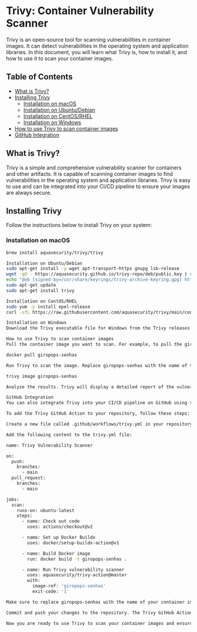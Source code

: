 # Trivy: Container Vulnerability Scanner

Trivy is an open-source tool for scanning vulnerabilities in container images. It can detect vulnerabilities in the operating system and application libraries. In this document, you will learn what Trivy is, how to install it, and how to use it to scan your container images.

## Table of Contents

- [What is Trivy?](#what-is-trivy)
- [Installing Trivy](#installing-trivy)
  - [Installation on macOS](#installation-on-macos)
  - [Installation on Ubuntu/Debian](#installation-on-ubuntudebian)
  - [Installation on CentOS/RHEL](#installation-on-centosrhel)
  - [Installation on Windows](#installation-on-windows)
- [How to use Trivy to scan container images](#how-to-use-trivy-to-scan-container-images)
- [GitHub Integration](#github-integration)

## What is Trivy?

Trivy is a simple and comprehensive vulnerability scanner for containers and other artifacts. It is capable of scanning container images to find vulnerabilities in the operating system and application libraries. Trivy is easy to use and can be integrated into your CI/CD pipeline to ensure your images are always secure.

## Installing Trivy

Follow the instructions below to install Trivy on your system:

### Installation on macOS

```bash
brew install aquasecurity/trivy/trivy

Installation on Ubuntu/Debian
sudo apt-get install -y wget apt-transport-https gnupg lsb-release
wget -qO - https://aquasecurity.github.io/trivy-repo/deb/public.key | sudo gpg --dearmor -o /usr/share/keyrings/trivy-archive-keyring.gpg
echo "deb [signed-by=/usr/share/keyrings/trivy-archive-keyring.gpg] https://aquasecurity.github.io/trivy-repo/deb $(lsb_release -sc) main" | sudo tee /etc/apt/sources.list.d/trivy.list
sudo apt-get update
sudo apt-get install trivy

Installation on CentOS/RHEL
sudo yum -y install epel-release
curl -sfL https://raw.githubusercontent.com/aquasecurity/trivy/main/contrib/install.sh | sh -s -- -b /usr/local/bin

Installation on Windows
Download the Trivy executable file for Windows from the Trivy releases page on GitHub and add it to your PATH.

How to use Trivy to scan container images
Pull the container image you want to scan. For example, to pull the giropops-senhas image:

docker pull giropops-senhas

Run Trivy to scan the image. Replace giropops-senhas with the name of the image you want to scan:

trivy image giropops-senhas

Analyze the results. Trivy will display a detailed report of the vulnerabilities found in the container image. Pay attention to high-risk vulnerabilities and follow the recommendations to fix them.

GitHub Integration
You can also integrate Trivy into your CI/CD pipeline on GitHub using the Trivy GitHub Action. This will allow you to automatically scan your container images whenever you make a change to your repository.

To add the Trivy GitHub Action to your repository, follow these steps:

Create a new file called .github/workflows/trivy.yml in your repository.

Add the following content to the trivy.yml file:

name: Trivy Vulnerability Scanner

on:
  push:
    branches:
      - main
  pull_request:
    branches:
      - main

jobs:
  scan:
    runs-on: ubuntu-latest
    steps:
      - name: Check out code
        uses: actions/checkout@v2

      - name: Set up Docker Buildx
        uses: docker/setup-buildx-action@v1

      - name: Build Docker image
        run: docker build -t giropops-senhas .

      - name: Run Trivy vulnerability scanner
        uses: aquasecurity/trivy-action@master
        with:
          image-ref: 'giropops-senhas'
          exit-code: '1'

Make sure to replace giropops-senhas with the name of your container image.

Commit and push your changes to the repository. The Trivy GitHub Action will automatically run whenever you make a change to your repository.

Now you are ready to use Trivy to scan your container images and ensure they are free from known vulnerabilities.
